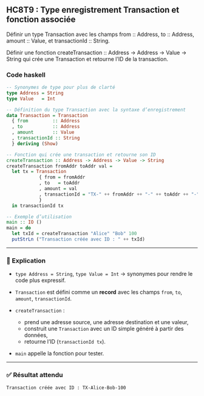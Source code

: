 ## HC8T9 : Type enregistrement Transaction et fonction associée

Définir un type Transaction avec les champs from :: Address, to :: Address, amount :: Value, et transactionId :: String.

Définir une fonction createTransaction :: Address -> Address -> Value -> String qui crée une Transaction et retourne l’ID de la transaction.

### Code haskell

```haskell
-- Synonymes de type pour plus de clarté
type Address = String
type Value   = Int

-- Définition du type Transaction avec la syntaxe d’enregistrement
data Transaction = Transaction
  { from         :: Address
  , to           :: Address
  , amount       :: Value
  , transactionId :: String
  } deriving (Show)

-- Fonction qui crée une transaction et retourne son ID
createTransaction :: Address -> Address -> Value -> String
createTransaction fromAddr toAddr val =
  let tx = Transaction
            { from = fromAddr
            , to   = toAddr
            , amount = val
            , transactionId = "TX-" ++ fromAddr ++ "-" ++ toAddr ++ "-" ++ show val
            }
  in transactionId tx

-- Exemple d’utilisation
main :: IO ()
main = do
  let txId = createTransaction "Alice" "Bob" 100
  putStrLn ("Transaction créée avec ID : " ++ txId)
```

---

### 🔎 Explication

* `type Address = String`, `type Value = Int` → synonymes pour rendre le code plus expressif.
* `Transaction` est défini comme un **record** avec les champs `from`, `to`, `amount`, `transactionId`.
* `createTransaction` :

  * prend une adresse source, une adresse destination et une valeur,
  * construit une `Transaction` avec un ID simple généré à partir des données,
  * retourne l’ID (`transactionId tx`).
* `main` appelle la fonction pour tester.

---

### ✅ Résultat attendu

```
Transaction créée avec ID : TX-Alice-Bob-100
```
